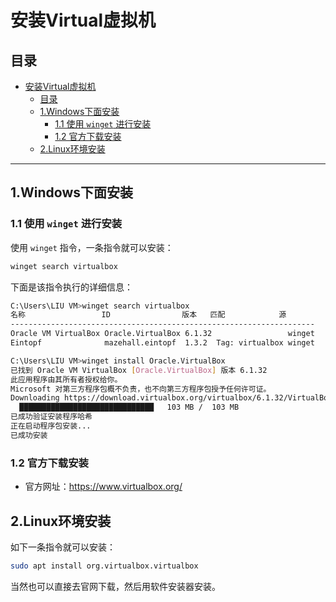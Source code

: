 # 安装Virtual虚拟机

## 目录

- [安装Virtual虚拟机](#安装virtual虚拟机)
  - [目录](#目录)
  - [1.Windows下面安装](#1windows下面安装)
    - [1.1 使用 `winget` 进行安装](#11-使用-winget-进行安装)
    - [1.2 官方下载安装](#12-官方下载安装)
  - [2.Linux环境安装](#2linux环境安装)

---

## 1.Windows下面安装

### 1.1 使用 `winget` 进行安装

使用 `winget` 指令，一条指令就可以安装：

```bash
winget search virtualbox
```

下面是该指令执行的详细信息：

```bash
C:\Users\LIU VM>winget search virtualbox
名称                 ID                版本   匹配            源
--------------------------------------------------------------------
Oracle VM VirtualBox Oracle.VirtualBox 6.1.32                 winget
Eintopf              mazehall.eintopf  1.3.2  Tag: virtualbox winget

C:\Users\LIU VM>winget install Oracle.VirtualBox
已找到 Oracle VM VirtualBox [Oracle.VirtualBox] 版本 6.1.32
此应用程序由其所有者授权给你。
Microsoft 对第三方程序包概不负责，也不向第三方程序包授予任何许可证。
Downloading https://download.virtualbox.org/virtualbox/6.1.32/VirtualBox-6.1.32-149290-Win.exe
  ██████████████████████████████   103 MB /  103 MB
已成功验证安装程序哈希
正在启动程序包安装...
已成功安装

```

### 1.2 官方下载安装

- 官方网址：https://www.virtualbox.org/

## 2.Linux环境安装

如下一条指令就可以安装：

```bash
sudo apt install org.virtualbox.virtualbox
```

当然也可以直接去官网下载，然后用软件安装器安装。


